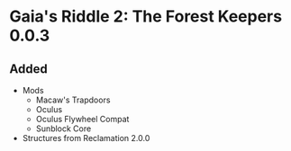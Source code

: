 # Gaia's Riddle 2: The Forest Keepers 0.0.3

## Added
* Mods
  * Macaw's Trapdoors
  * Oculus
  * Oculus Flywheel Compat
  * Sunblock Core
* Structures from Reclamation 2.0.0
